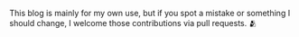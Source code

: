 This blog is mainly for my own use, but if you spot a mistake or something I should change, I welcome those contributions via pull requests. 🫂

